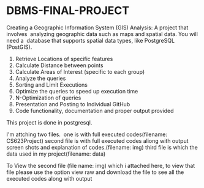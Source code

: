 # DBMS-FINAL-PROJECT
Creating a Geographic Information System (GIS) Analysis: A project that involves 
analyzing geographic data such as maps and spatial data. You will need a 
database that supports spatial data types, like PostgreSQL (PostGIS).

1. Retrieve Locations of specific features 
2. Calculate Distance between points 
3. Calculate Areas of Interest (specific to each group) 
4. Analyze the queries 
5. Sorting and Limit Executions 
6. Optimize the queries to speed up execution time 
7. N-Optimization of queries 
8. Presentation and Posting to Individual GitHub 
9. Code functionality, documentation and proper output provided

This project is done in postgresql.

I'm attching two files. 
one is with full executed codes(filename: CS623Project)
second file is with full executed codes aliong with output screen shots and explanation of codes.(filename: img)
third file is which the data used in my project(filename: data)

To View the second file (file name: img) which i attached here, to view that file please use the option view raw and download the file to see all the executed codes along with output
